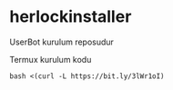 # herlockinstaller

UserBot kurulum reposudur 

Termux kurulum kodu

`bash <(curl -L https://bit.ly/3lWr1oI)`
